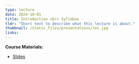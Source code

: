```yaml
---
type: lecture
date: 2024-10-01
title: Introduction <br> Syllabus
tldr: "Short text to describe what this lecture is about."
thumbnail: /static_files/presentations/lec.jpg
links: 
---
```

**Course Materials:**
- [Slides](/files/lecture1-syllabus.pdf)

